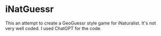 # iNatGuessr

This an attempt to create a GeoGuessr style game for iNaturalist. It's not very well coded. I used ChatGPT for the code.
